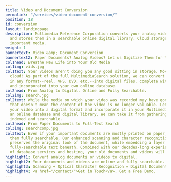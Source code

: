 ```yaml
---
title: Video and Document Conversion
permalink: "/services/video-document-conversion/"
position: 18
id: conversion
layout: landingpage
description: Multimedia Reference Corporation converts your analog videos and documents
  and stores them in a searchable online digital library. Cloud storage for all your
  important media.
weight: 1
bannertext: Video &amp; Document Conversion
bannertext2: Paper Documents? Analog Videos? Let us Digitize Them for You
col1head: Breathe New Life into Your Old Media
col1img: vids.jpg
col1text: Your videos aren't doing you any good sitting in storage. Move them to the
  cloud! As part of the full MultimediaSearch solution, we can convert your old videos
  in any format--reel, VHS, DVD, etc.--into digital files, complete with transcripts,
  and incorporated into your own online database.
col2head: From Analog to Digital. Online and Fully Searchable.
col2img: search.jpg
col2text: While the media on which your video was recorded may have gone out of date,
  that doesn't mean the content of the video is no longer valuable. Let us convert
  your video into a digital format and incorporate it in your MultimediaSearch site,
  an online database and digital library. We can take it from gathering dust to fully
  indexed and searchable.
col3head: From Paper Documents to Full-Text Search
col3img: searchcomp.jpg
col3text: Even if your important documents are mostly printed on paper, we can make
  them fully searchable. Our enhanced scanning and character recognition technology
  preserves the original look of the document, while embedding a layer of hidden,
  fully-searchable text beneath. Combined with our decades-long experience as providers
  of database services and hosting, your old documents and videos will live on.
highlight1: Convert analog documents or videos to digital.
highlight2: Your documents and videos are online and fully searchable.
highlight3: Scanning + Optical Character Recognition = Digital Documents.
highlight4: <a href="/contact/">Get in Touch</a>. Get a Free Demo.
---
```

